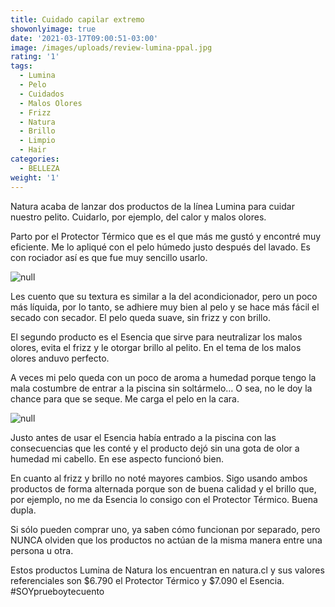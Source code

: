```yaml
---
title: Cuidado capilar extremo
showonlyimage: true
date: '2021-03-17T09:00:51-03:00'
image: /images/uploads/review-lumina-ppal.jpg
rating: '1'
tags:
  - Lumina
  - Pelo
  - Cuidados
  - Malos Olores
  - Frizz
  - Natura
  - Brillo
  - Limpio
  - Hair
categories:
  - BELLEZA
weight: '1'
---
```

Natura acaba de lanzar dos productos de la línea Lumina para cuidar nuestro pelito. Cuidarlo, por ejemplo, del calor y malos olores.

<!--more-->

Parto por el Protector Térmico que es el que más me gustó y encontré muy eficiente. Me lo apliqué con el pelo húmedo justo después del lavado. Es con rociador así es que fue muy sencillo usarlo.

![null](/images/uploads/review-lumina-yo.jpg)

Les cuento que su textura es similar a la del acondicionador, pero un poco más líquida, por lo tanto, se adhiere muy bien al pelo y se hace más fácil el secado con secador. El pelo queda suave, sin frizz y con brillo.

El segundo producto es el Esencia que sirve para neutralizar los malos olores, evita el frizz y le otorgar brillo al pelito. En el tema de los malos olores anduvo perfecto. 

A veces mi pelo queda con un poco de aroma a humedad porque tengo la mala costumbre de entrar a la piscina sin soltármelo… O sea, no le doy la chance para que se seque. Me carga el pelo en la cara.

![null](/images/uploads/review-lumina-3.jpg)

Justo antes de usar el Esencia había entrado a la piscina con las consecuencias que les conté y el producto dejó sin una gota de olor a humedad mi cabello. En ese aspecto funcionó bien.

En cuanto al frizz y brillo no noté mayores cambios. Sigo usando ambos productos de forma alternada porque son de buena calidad y el brillo que, por ejemplo, no me da Esencia lo consigo con el Protector Térmico. Buena dupla.

Si sólo pueden comprar uno, ya saben cómo funcionan por separado, pero NUNCA olviden que los productos no actúan de la misma manera entre una persona u otra.

Estos productos Lumina de Natura los encuentran en natura.cl y sus valores referenciales son $6.790 el Protector Térmico y $7.090 el Esencia. #SOYprueboytecuento
